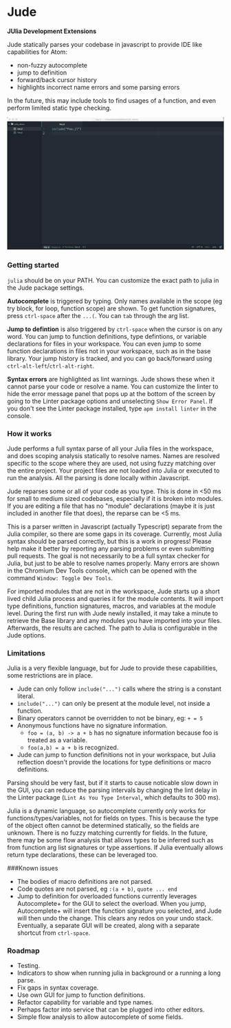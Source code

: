 # Jude

**JUlia Development Extensions**

Jude statically parses your codebase in javascript to provide IDE like capabilities for Atom: 

* non-fuzzy autocomplete 
* jump to definition
* forward/back cursor history
* highlights incorrect name errors and some parsing errors

In the future, this may include tools to find usages of a function, and even perform limited static type checking.

![Jude demo gif](https://raw.githubusercontent.com/jamesdanged/Jude/master/img/JudeDemo.gif)

### Getting started

`julia` should be on your PATH. You can customize the exact path to julia in the Jude package settings.

**Autocomplete** is triggered by typing. Only names available in the scope (eg try block, for loop, function scope) are shown. To get function signatures, press `ctrl-space` after the `...(`. You can `tab` through the arg list.

**Jump to defintion** is also triggered by `ctrl-space` when the cursor is on any word. You can jump to function definitions, type defintions, or variable declarations for files in your workspace. You can even jump to some function declarations in files not in your workspace, such as in the base library. Your jump history is tracked, and you can go back/forward using `ctrl-alt-left`/`ctrl-alt-right`. 

**Syntax errors** are highlighted as lint warnings. Jude shows these when it cannot parse your code or resolve a name. You can customize the linter to hide the error message panel that pops up at the bottom of the screen by going to the Linter package options and unselecting `Show Error Panel`. If you don't see the Linter package installed, type `apm install linter` in the console.

### How it works

Jude performs a full syntax parse of all your Julia files in the workspace, and does scoping analysis statically to resolve names. Names are resolved specific to the scope where they are used, not using fuzzy matching over the entire project. Your project files are not loaded into Julia or executed to run the analysis. All the parsing is done locally within Javascript. 

Jude reparses some or all of your code as you type. This is done in <50 ms for small to medium sized codebases, especially if it is broken into modules. If you are editing a file that has no "module" declarations (maybe it is just included in another file that does), the reparse can be <5 ms. 

This is a parser written in Javascript (actually Typescript) separate from the Julia compiler, so there are some gaps in its coverage. Currently, most Julia syntax should be parsed correctly, but this is a work in progress! Please help make it better by reporting any parsing problems or even submitting pull requests. The goal is not necessarily to be a full syntax checker for Julia, but just to be able to resolve names properly. Many errors are shown in the Chromium Dev Tools console, which can be opened with the command `Window: Toggle Dev Tools`. 

For imported modules that are not in the workspace, Jude starts up a short lived child Julia process and queries it for the module contents. It will import type definitions, function signatures, macros, and variables at the module level. During the first run with Jude newly installed, it may take a minute to retrieve the Base library and any modules you have imported into your files. Afterwards, the results are cached. The path to Julia is configurable in the Jude options.

### Limitations
Julia is a very flexible language, but for Jude to provide these capabilities, some restrictions are in place. 

* Jude can only follow `include("...")` calls where the string is a constant literal.
* `include("...")` can only be present at the module level, not inside a function.
* Binary operators cannot be overridden to not be binary, eg: `+ = 5`
* Anonymous functions have no signature information. 
  * `foo = (a, b) -> a + b` has no signature information because foo is treated as a variable.
  * `foo(a,b) = a + b` is recognized.
* Jude can jump to function definitions not in your workspace, but Julia reflection doesn't provide the locations for type definitions or macro definitions.

Parsing should be very fast, but if it starts to cause noticable slow down in the GUI, you can reduce the parsing intervals by changing the lint delay in the Linter package (`Lint As You Type Interval`, which defaults to 300 ms). 

Julia is a dynamic language, so autocomplete currently only works for functions/types/variables, not for fields on types. This is because the type of the object often cannot be determined statically, so the fields are unknown. There is no fuzzy matching currently for fields. In the future, there may be some flow analysis that allows types to be inferred such as from function arg list signatures or type assertions. If Julia eventually allows return type declarations, these can be leveraged too.

###Known issues

* The bodies of macro definitions are not parsed.
* Code quotes are not parsed, eg `:(a + b)`, `quote ... end`
* Jump to definition for overloaded functions currently leverages Autocomplete+ for the GUI to select the overload. When you jump, Autocomplete+ will insert the function signature you selected, and Jude will then undo the change. This clears any redos on your undo stack. Eventually, a separate GUI will be created, along with a separate shortcut from `ctrl-space`. 

### Roadmap
* Testing. 
* Indicators to show when running julia in background or a running a long parse.
* Fix gaps in syntax coverage.
* Use own GUI for jump to function definitions.
* Refactor capability for variable and type names.
* Perhaps factor into service that can be plugged into other editors.
* Simple flow analysis to allow autocomplete of some fields.



